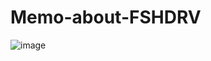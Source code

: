 # Memo-about-FSHDRV

![image](https://github.com/Rhysess/Memo-about-FSHDRV/assets/90193309/cbdbc165-75d2-4184-9f4e-cc7ebc5e5758)
